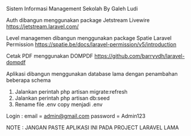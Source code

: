 Sistem Informasi Management Sekolah By Galeh Ludi

Auth dibangun menggunakan package Jetstream Livewire
https://jetstream.laravel.com/

Level managemen dibangun menggunakan package Spatie Laravel Permission
https://spatie.be/docs/laravel-permission/v5/introduction

Cetak PDF menggunakan DOMPDF
https://github.com/barryvdh/laravel-dompdf

Aplikasi dibangun menggunakan database lama dengan penambahan beberapa schema

1. Jalankan perintah php artisan migrate:refresh
2. Jalankan perintah php artisan db:seed
3. Rename file .env copy menjadi .env

Login :
email = admin@gmail.com
password = Admin123

NOTE : JANGAN PASTE APLIKASI INI PADA PROJECT LARAVEL LAMA
